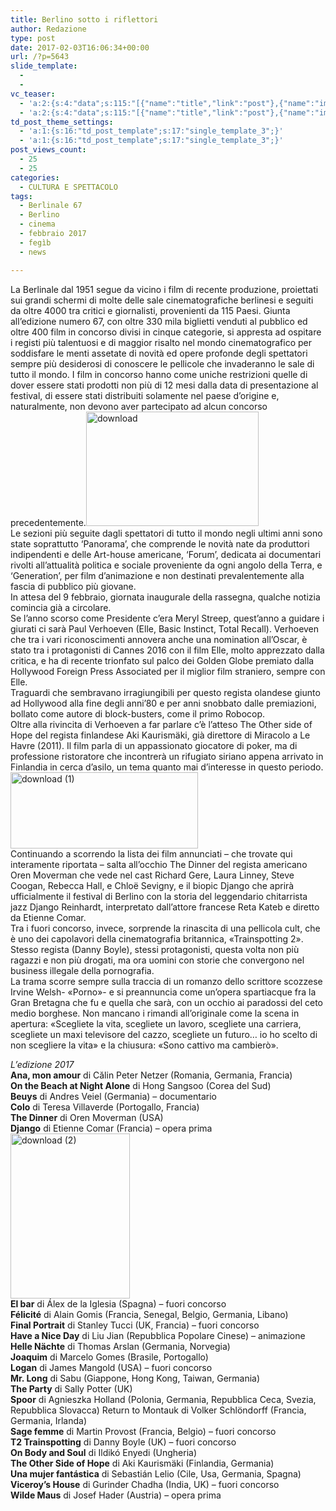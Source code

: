 ```yaml
---
title: Berlino sotto i riflettori
author: Redazione
type: post
date: 2017-02-03T16:06:34+00:00
url: /?p=5643
slide_template:
  - 
  - 
vc_teaser:
  - 'a:2:{s:4:"data";s:115:"[{"name":"title","link":"post"},{"name":"image","image":"featured","link":"none"},{"name":"text","mode":"excerpt"}]";s:7:"bgcolor";s:0:"";}'
  - 'a:2:{s:4:"data";s:115:"[{"name":"title","link":"post"},{"name":"image","image":"featured","link":"none"},{"name":"text","mode":"excerpt"}]";s:7:"bgcolor";s:0:"";}'
td_post_theme_settings:
  - 'a:1:{s:16:"td_post_template";s:17:"single_template_3";}'
  - 'a:1:{s:16:"td_post_template";s:17:"single_template_3";}'
post_views_count:
  - 25
  - 25
categories:
  - CULTURA E SPETTACOLO
tags:
  - Berlinale 67
  - Berlino
  - cinema
  - febbraio 2017
  - fegìb
  - news

---
```

La Berlinale dal 1951 segue da vicino i film di recente produzione, proiettati sui grandi schermi di molte delle sale cinematografiche berlinesi e seguiti da oltre 4000 tra critici e giornalisti, provenienti da 115 Paesi. Giunta all&#8217;edizione numero 67, con oltre 330 mila biglietti venduti al pubblico ed oltre 400 film in concorso divisi in cinque categorie, si appresta ad ospitare i registi più talentuosi e di maggior risalto nel mondo cinematografico per soddisfare le menti assetate di novità ed opere profonde degli spettatori sempre più desiderosi di conoscere le pellicole che invaderanno le sale di tutto il mondo. I film in concorso hanno come uniche restrizioni quelle di dover essere stati prodotti non più di 12 mesi dalla data di presentazione al festival, di essere stati distribuiti solamente nel paese d’origine e, naturalmente, non devono aver partecipato ad alcun concorso precedentemente.<img decoding="async" loading="lazy" class="size-full wp-image-5646 alignleft" src="https://progressonline.it/wp-content/uploads/2017/02/download.jpg" alt="download" width="276" height="183" />  
Le sezioni più seguite dagli spettatori di tutto il mondo negli ultimi anni sono state soprattutto ‘Panorama’, che comprende le novità nate da produttori indipendenti e delle Art-house americane, ‘Forum’, dedicata ai documentari rivolti all’attualità politica e sociale proveniente da ogni angolo della Terra, e ‘Generation’, per film d’animazione e non destinati prevalentemente alla fascia di pubblico più giovane.  
In attesa del 9 febbraio, giornata inaugurale della rassegna, qualche notizia comincia già a circolare.  
Se l’anno scorso come Presidente c’era Meryl Streep, quest’anno a guidare i giurati ci sarà Paul Verhoeven (Elle, Basic Instinct, Total Recall). Verhoeven che tra i vari riconoscimenti annovera anche una nomination all’Oscar, è stato tra i protagonisti di Cannes 2016 con il film Elle, molto apprezzato dalla critica, e ha di recente trionfato sul palco dei Golden Globe premiato dalla Hollywood Foreign Press Associated per il miglior film straniero, sempre con Elle.  
Traguardi che sembravano irragiungibili per questo regista olandese giunto ad Hollywood alla fine degli anni’80 e per anni snobbato dalle premiazioni, bollato come autore di block-busters, come il primo Robocop.  
Oltre alla rivincita di Verhoeven a far parlare c&#8217;è l&#8217;atteso The Other side of Hope del regista finlandese Aki Kaurismäki, già direttore di Miracolo a Le Havre (2011). Il film parla di un appassionato giocatore di poker, ma di professione ristoratore che incontrerà un rifugiato siriano appena arrivato in Finlandia in cerca d’asilo, un tema quanto mai d&#8217;interesse in questo periodo.<img decoding="async" loading="lazy" class="size-medium wp-image-5648 alignright" src="https://progressonline.it/wp-content/uploads/2017/02/download-1-300x122.jpg" alt="download (1)" width="300" height="122" />  
Continuando a scorrendo la lista dei film annunciati – che trovate qui interamente riportata &#8211; salta all’occhio The Dinner del regista americano Oren Moverman che vede nel cast Richard Gere, Laura Linney, Steve Coogan, Rebecca Hall, e Chloë Sevigny, e il biopic Django che aprirà ufficialmente il festival di Berlino con la storia del leggendario chitarrista jazz Django Reinhardt, interpretato dall’attore francese Reta Kateb e diretto da Etienne Comar.  
Tra i fuori concorso, invece, sorprende la rinascita di una pellicola cult, che è uno dei capolavori della cinematografia britannica, «Trainspotting 2». Stesso regista (Danny Boyle), stessi protagonisti, questa volta non più ragazzi e non più drogati, ma ora uomini con storie che convergono nel business illegale della pornografia.  
La trama scorre sempre sulla traccia di un romanzo dello scrittore scozzese Irvine Welsh- «Porno»- e si preannuncia come un&#8217;opera spartiacque fra la Gran Bretagna che fu e quella che sarà, con un occhio ai paradossi del ceto medio borghese. Non mancano i rimandi all&#8217;originale come la scena in apertura: «Scegliete la vita, scegliete un lavoro, scegliete una carriera, scegliete un maxi televisore del cazzo, scegliete un futuro… io ho scelto di non scegliere la vita» e la chiusura: «Sono cattivo ma cambierò».

_L&#8217;edizione 2017_  
**Ana, mon amour** di Călin Peter Netzer (Romania, Germania, Francia)  
**On the Beach at Night Alone** di Hong Sangsoo (Corea del Sud)  
**Beuys** di Andres Veiel (Germania) – documentario  
**Colo** di Teresa Villaverde (Portogallo, Francia)  
**The Dinner** di Oren Moverman (USA)  
**Django** di Etienne Comar (Francia) – opera prima<img decoding="async" loading="lazy" class="size-full wp-image-5645 alignright" src="https://progressonline.it/wp-content/uploads/2017/02/download-2.jpg" alt="download (2)" width="191" height="264" />  
**El bar** di Álex de la Iglesia (Spagna) – fuori concorso  
**Félicité** di Alain Gomis (Francia, Senegal, Belgio, Germania, Libano)  
**Final Portrait** di Stanley Tucci (UK, Francia) – fuori concorso  
**Have a Nice Day** di Liu Jian (Repubblica Popolare Cinese) – animazione  
**Helle Nächte** di Thomas Arslan (Germania, Norvegia)  
**Joaquim** di Marcelo Gomes (Brasile, Portogallo)  
**Logan** di James Mangold (USA) – fuori concorso  
**Mr. Long** di Sabu (Giappone, Hong Kong, Taiwan, Germania)  
**The Party** di Sally Potter (UK)  
**Spoor** di Agnieszka Holland (Polonia, Germania, Repubblica Ceca, Svezia, Repubblica Slovacca) Return to Montauk di Volker Schlöndorff (Francia, Germania, Irlanda)  
**Sage femme** di Martin Provost (Francia, Belgio) – fuori concorso  
**T2 Trainspotting** di Danny Boyle (UK) – fuori concorso  
**On Body and Soul** di Ildikó Enyedi (Ungheria)  
**The Other Side of Hope** di Aki Kaurismäki (Finlandia, Germania)  
**Una mujer fantástica** di Sebastián Lelio (Cile, Usa, Germania, Spagna)  
**Viceroy’s House** di Gurinder Chadha (India, UK) – fuori concorso  
**Wilde Maus** di Josef Hader (Austria) – opera prima
